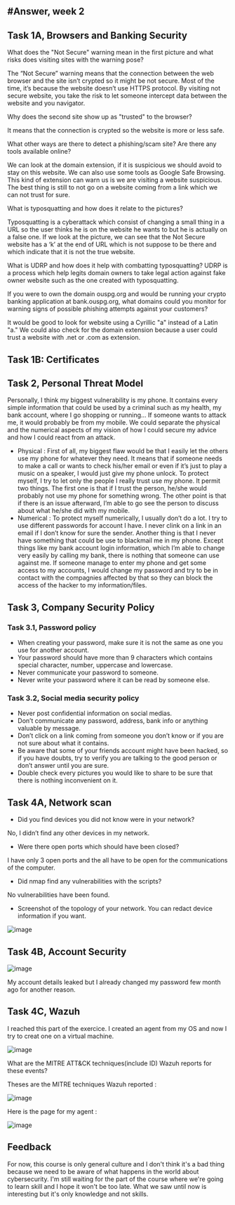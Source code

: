 #Answer, week 2
---
## Task 1A, Browsers and Banking Security

What does the "Not Secure" warning mean in the first picture and what risks does visiting sites with the warning pose?

The “Not Secure” warning means that the connection between the web browser and the site isn’t crypted so it might be not secure. Most of the time, it’s because the website doesn’t use HTTPS protocol.
By visiting not secure website, you take the risk to let someone intercept data between the website and you navigator. 

Why does the second site show up as "trusted" to the browser?

It means that the connection is crypted so the website is more or less safe.

What other ways are there to detect a phishing/scam site? Are there any tools available online?

We can look at the domain extension, if it is suspicious we should avoid to stay on this website. We can also use some tools as Google Safe Browsing. This kind of extension can warn us is we are visiting a website suspicious. 
The best thing is still to not go on a website coming from a link which we can not trust for sure.

What is typosquatting and how does it relate to the pictures?

Typosquatting is a cyberattack which consist of changing a small thing in a URL so the user thinks he is on the website he wants to but he is actually on a false one. If we look at the picture, we can see that the Not Secure website has a ‘k’ at the end of URL which is not suppose to be there and which indicate that it is not the true website. 

What is UDRP and how does it help with combatting typosquatting?
UDRP is a process which help legits domain owners to take legal action against fake owner website such as the one created with typosquatting. 

If you were to own the domain ouspg.org and would be running your crypto banking application at bank.ouspg.org, what domains could you monitor for warning signs of possible phishing attempts against your customers?

It would be good to look for website using a Cyrillic "а" instead of a Latin "a." We could also check for the domain extension because a user could trust a website with .net or .com as extension.

## Task 1B: Certificates

## Task 2, Personal Threat Model

Personally, I think my biggest vulnerability is my phone. It contains every simple information that could be used by a criminal such as my health, my bank account, where I go shopping or running… If someone wants to attack me, it would probably be from my mobile. We could separate the physical and the numerical aspects of my vision of how I could secure my advice and how I could react from an attack.

  -	Physical : First of all, my biggest flaw would be that I easily let the others use my phone for whatever they need. It means that if someone needs to make a call or wants to check his/her email or even if it’s just to play a music on a speaker, I would just give my phone unlock. To protect myself, I try to let only the people I really trust use my phone. It permit two things. The first one is that if I trust the person, he/she would probably not use my phone for something wrong. The other point is that if there is an issue afterward, I’m able to go see the person to discuss about what he/she did with my mobile.
  -	Numerical : To protect myself numerically, I usually don’t do a lot. I try to use different passwords for account I have. I never clink on a link in an email if I don’t know for sure the sender. Another thing is that I never have something that could be use to blackmail me in my phone. Except things like my bank account login information, which I’m able to change very easily by calling my bank, there is nothing that someone can use against me. If someone manage to enter my phone and get some access to my accounts, I would change my password and try to be in contact with the compagnies affected by that so they can block the access of the hacker to my information/files. 

## Task 3, Company Security Policy

### Task 3.1, Password policy

  -	When creating your password, make sure it is not the same as one you use for another account.
  -	Your password should have more than 9 characters which contains special character, number, uppercase and lowercase.
  -	Never communicate your password to someone.
  -	Never write your password where it can be read by someone else.

### Task 3.2, Social media security policy

  -	Never post confidential information on social medias.
  -	Don’t communicate any password, address, bank info or anything valuable by message.
  -	Don’t click on a link coming from someone you don’t know or if you are not sure about what it contains.
  -	Be aware that some of your friends account might have been hacked, so if you have doubts, try to verify you are talking to the good person or don’t answer until you are sure.
  -	Double check every pictures you would like to share to be sure that there is nothing inconvenient on it.

## Task 4A, Network scan

- Did you find devices you did not know were in your network?

No, I didn’t find any other devices in my network.

- Were there open ports which should have been closed?

I have only 3 open ports and the all have to be open for the communications of the computer.

- Did nmap find any vulnerabilities with the scripts?

No vulnerabilities have been found.

- Screenshot of the topology of your network. You can redact device information if you want.

![image](https://github.com/SecurityEngineering-2023/security-engineering-submissions-Ploooot/assets/121863850/49555b96-d306-48df-a029-aabf7b28b8bb)

## Task 4B, Account Security

![image](https://github.com/SecurityEngineering-2023/security-engineering-submissions-Ploooot/assets/121863850/db889309-3911-4de3-8fd8-e07632ceda47)

My account details leaked but I already changed my password few month ago for another reason.

## Task 4C, Wazuh

I reached this part of the exercice. I created an agent from my OS and now I try to creat one on a virtual machine.

![image](https://github.com/Ploooot/Security_Engineering/assets/121863850/b26f2d09-af2f-4257-b2e3-2207a78c0d01)

What are the MITRE ATT&CK techniques(include ID) Wazuh reports for these events?

Theses are the MITRE techniques Wazuh reported : 

![image](https://github.com/Ploooot/Security_Engineering/assets/121863850/03032457-f37b-4f8a-8e50-28b7651800e8)


Here is the page for my agent : 

![image](https://github.com/Ploooot/Security_Engineering/assets/121863850/1ad1690c-96a7-4221-8255-f144ad4a8241)


## Feedback

For now, this course is only general culture and I don't think it's a bad thing because we need to be aware of what happens in the world about cybersecurity. 
I'm still waiting for the part of the course where we're going to learn skill and I hope it won't be too late. What we saw until now is interesting but it's only knowledge and not skills.

